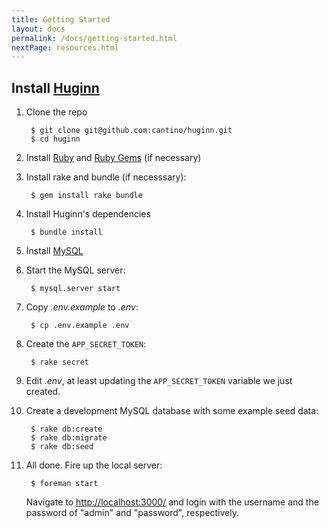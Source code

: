 ```yaml
---
title: Getting Started
layout: docs
permalink: /docs/getting-started.html
nextPage: resources.html
---
```


## Install [Huginn](https://github.com/cantino/huginn)

1. Clone the repo

        $ git clone git@github.com:cantino/huginn.git
        $ cd huginn

2. Install [Ruby](http://www.ruby-lang.org/en/downloads/) and [Ruby Gems](https://rubygems.org/pages/download) (if necessary)
3. Install rake and bundle (if necesssary):

        $ gem install rake bundle

4. Install Huginn's dependencies

        $ bundle install

5. Install [MySQL](http://dev.mysql.com/downloads/)
6. Start the MySQL server:

        $ mysql.server start

6. Copy *.env.example* to *.env*:

        $ cp .env.example .env

8. Create the `APP_SECRET_TOKEN`:

        $ rake secret

7. Edit *.env*, at least updating the `APP_SECRET_TOKEN` variable we just created.
8. Create a development MySQL database with some example seed data:

        $ rake db:create
        $ rake db:migrate
        $ rake db:seed

8. All done. Fire up the local server: 

        $ foreman start  

    Navigate to [http://localhost:3000/](http://localhost:3000/) and login with the username and the password of "admin" and "password", respectively.

